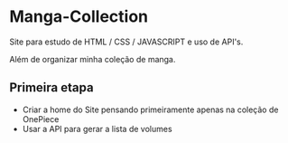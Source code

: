 # Manga-Collection

Site para estudo de HTML / CSS / JAVASCRIPT e uso de API's.

Além de organizar minha coleção de manga.


## Primeira etapa

- Criar a home do Site pensando primeiramente apenas na coleção de OnePiece
- Usar a API para gerar a lista de volumes  
